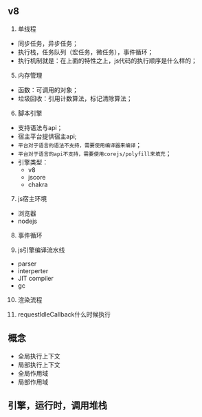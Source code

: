## v8

1. 单线程

  - 同步任务，异步任务；
  - 执行栈，任务队列（宏任务，微任务），事件循环；
  - 执行机制就是：在上面的特性之上，js代码的执行顺序是什么样的；

5. 内存管理
  - 函数：可调用的对象；
  - 垃圾回收：引用计数算法，标记清除算法；

6. 脚本引擎
  - 支持语法与api；
  - 宿主平台提供宿主api;
  - `平台对于语言的语法不支持，需要使用编译器来编译`；
  - `平台对于语言的api不支持，需要使用corejs/polyfill来填充`；
  - 引擎类型：
    - v8
    - jscore
    - chakra

7. js宿主环境
  - 浏览器
  - nodejs

8. 事件循环

9. js引擎编译流水线
  - parser
  - interperter
  - JIT compiler
  - gc

10. 渲染流程

11. requestIdleCallback什么时候执行

## 概念

* 全局执行上下文
* 局部执行上下文
* 全局作用域
* 局部作用域

## 引擎，运行时，调用堆栈

